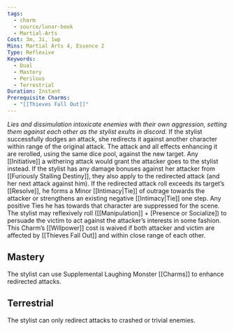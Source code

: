 ```yaml
---
tags:
  - charm
  - source/lunar-book
  - Martial-Arts
Cost: 3m, 3i, 1wp
Mins: Martial Arts 4, Essence 2
Type: Reflexive
Keywords:
  - Dual
  - Mastery
  - Perilous
  - Terrestrial
Duration: Instant
Prerequisite Charms:
  - "[[Thieves Fall Out]]"
---
```

*Lies and dissimulation intoxicate enemies with their own aggression, setting them against each other as the stylist exults in discord.*
If the stylist successfully dodges an attack, she redirects it against another character within range of the original attack. The attack and all effects enhancing it are rerolled, using the same dice pool, against the new target. Any [[Initiative]] a withering attack would grant the attacker goes to the stylist instead. If the stylist has any damage bonuses against her attacker from [[Furiously Stalling Destiny]], they also apply to the redirected attack (and her next attack against him).
If the redirected attack roll exceeds its target’s [[Resolve]], he forms a Minor [[Intimacy|Tie]] of outrage towards the attacker or strengthens an existing negative [[Intimacy|Tie]] one step. Any positive Ties he has towards that character are suppressed for the scene. The stylist may reflexively roll ([[Manipulation]] + [Presence or Socialize]) to persuade the victim to act against the attacker’s interests in some fashion. This Charm’s [[Willpower]] cost is waived if both attacker and victim are affected by [[Thieves Fall Out]] and within close range of each other. 
## Mastery
The stylist can use Supplemental Laughing Monster [[Charms]] to enhance redirected attacks. 
## Terrestrial
The stylist can only redirect attacks to crashed or trivial enemies.